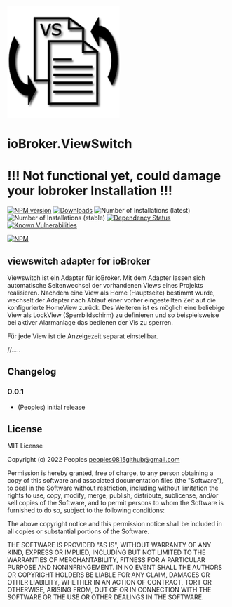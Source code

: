 ![Logo](admin/viewswitch.png)
# ioBroker.ViewSwitch

# !!!  Not functional yet, could damage your Iobroker Installation  !!!

[![NPM version](http://img.shields.io/npm/v/iobroker.viewswitch.svg)](https://www.npmjs.com/package/iobroker.viewswitch)
[![Downloads](https://img.shields.io/npm/dm/iobroker.viewswitch.svg)](https://www.npmjs.com/package/iobroker.viewswitch)
![Number of Installations (latest)](http://iobroker.live/badges/viewswitch-installed.svg)
![Number of Installations (stable)](http://iobroker.live/badges/viewswitch-stable.svg)
[![Dependency Status](https://img.shields.io/david/peoples0815/iobroker.viewswitch.svg)](https://david-dm.org/peoples0815/iobroker.viewswitch)
[![Known Vulnerabilities](https://snyk.io/test/github/peoples0815/ioBroker.viewswitch/badge.svg)](https://snyk.io/test/github/peoples0815/ioBroker.viewswitch)

[![NPM](https://nodei.co/npm/iobroker.viewswitch.png?downloads=true)](https://nodei.co/npm/iobroker.viewswitch/)

## viewswitch adapter for ioBroker

Viewswitch ist ein Adapter für ioBroker. 
Mit dem Adapter lassen sich automatische Seitenwechsel der vorhandenen Views eines Projekts realisieren. Nachdem eine View als Home (Hauptseite) bestimmt wurde, wechselt der Adapter nach Ablauf einer vorher eingestellten Zeit auf die konfigurierte HomeView zurück. Des Weiteren ist es möglich eine beliebige View als LockView (Sperrbildschirm) zu definieren und so beispielsweise bei aktiver Alarmanlage das bedienen der Vis zu sperren.


Für jede View ist die Anzeigezeit separat einstellbar.

//.....

## Changelog

### 0.0.1
* (Peoples) initial release

## License
MIT License

Copyright (c) 2022 Peoples <peoples0815github@gmail.com>

Permission is hereby granted, free of charge, to any person obtaining a copy
of this software and associated documentation files (the "Software"), to deal
in the Software without restriction, including without limitation the rights
to use, copy, modify, merge, publish, distribute, sublicense, and/or sell
copies of the Software, and to permit persons to whom the Software is
furnished to do so, subject to the following conditions:

The above copyright notice and this permission notice shall be included in all
copies or substantial portions of the Software.

THE SOFTWARE IS PROVIDED "AS IS", WITHOUT WARRANTY OF ANY KIND, EXPRESS OR
IMPLIED, INCLUDING BUT NOT LIMITED TO THE WARRANTIES OF MERCHANTABILITY,
FITNESS FOR A PARTICULAR PURPOSE AND NONINFRINGEMENT. IN NO EVENT SHALL THE
AUTHORS OR COPYRIGHT HOLDERS BE LIABLE FOR ANY CLAIM, DAMAGES OR OTHER
LIABILITY, WHETHER IN AN ACTION OF CONTRACT, TORT OR OTHERWISE, ARISING FROM,
OUT OF OR IN CONNECTION WITH THE SOFTWARE OR THE USE OR OTHER DEALINGS IN THE
SOFTWARE.